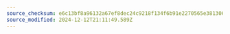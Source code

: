 ```yaml
---
source_checksum: e6c13bf8a96132a67ef8dec24c9218f134f6b91e2270565e381306c13d216f31
source_modified: 2024-12-12T21:11:49.589Z
---
```


